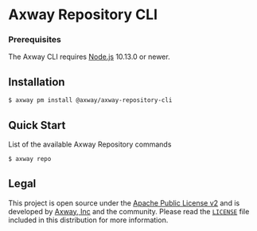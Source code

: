 # Axway Repository CLI

### Prerequisites

The Axway CLI requires [Node.js][1] 10.13.0 or newer.

## Installation

```sh
$ axway pm install @axway/axway-repository-cli
```

## Quick Start

List of the available Axway Repository commands

```sh
$ axway repo
```

## Legal

This project is open source under the [Apache Public License v2][2] and is developed by
[Axway, Inc](http://www.axway.com/) and the community. Please read the [`LICENSE`][2] file included
in this distribution for more information.

[1]: https://nodejs.org/
[2]: ./LICENSE
